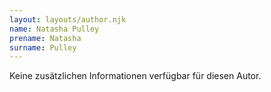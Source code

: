 ```yaml
---
layout: layouts/author.njk
name: Natasha Pulley
prename: Natasha
surname: Pulley
---
```

Keine zusätzlichen Informationen verfügbar für diesen Autor.

